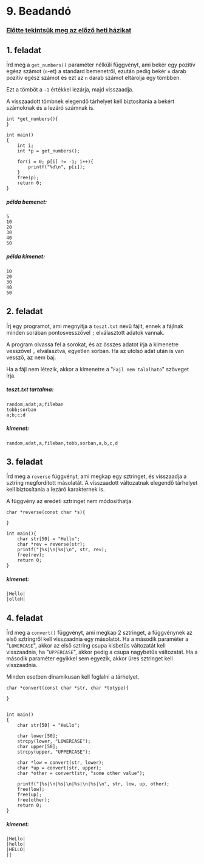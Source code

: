
# 9. Beadandó

### [Előtte tekintsük meg az előző heti házikat](https://github.com/VGeorgee/Prog1/tree/master/beadandok/het-09/hazifeladat-megoldasok)

## 1. feladat
Írd meg a `get_numbers()` paraméter nélküli függvényt,
ami bekér egy pozitív egész számot (`n`-et) a standard bemenetről, 
ezután pedig bekér `n` darab pozitív egész számot
és ezt az `n` darab számot eltárolja egy tömbben.

Ezt a tömböt a `-1` értékkel lezárja, majd visszaadja.

A visszaadott tömbnek elegendő tárhelyet kell biztosítania
a bekért számoknak és a lezáró számnak is.

```
int *get_numbers(){
}

int main()
{
    int i;
    int *p = get_numbers();

    for(i = 0; p[i] != -1; i++){
        printf("%d\n", p[i]);
    }
    free(p);
    return 0;
}
```


##### példa bemenet:
```
5
10
20
30
40
50
```

##### példa kimenet:
```
10
20
30
40
50
```

## 2. feladat
Írj egy programot, ami megnyitja a `teszt.txt` nevű fájlt,
ennek a fájlnak minden sorában pontosvesszővel `;` elválasztott adatok vannak.

A program olvassa fel a sorokat, és az összes adatot írja a kimenetre
vesszővel `,` elválasztva, egyetlen sorban. Ha az utolsó
adat után is van vessző, az nem baj.

Ha a fájl nem létezik, akkor a kimenetre a "`Fajl nem talalhato`"
szöveget írja.



##### teszt.txt tartalma:
```
random;adat;a;fileban
tobb;sorban
a;b;c;d
```
##### kimenet:
```
random,adat,a,fileban,tobb,sorban,a,b,c,d
```



## 3. feladat
Írd meg a `reverse` függvényt, ami megkap egy sztringet,
és visszaadja a sztring megfordított másolatát.
A visszaadott változatnak elegendő tárhelyet kell biztosítania 
a lezáró karakternek is.


A függvény az eredeti sztringet nem módosíthatja.
```
char *reverse(const char *s){

}

int main(){
    char str[50] = "Hello";
    char *rev = reverse(str);
    printf("|%s|\n|%s|\n", str, rev);
    free(rev);
    return 0;
}
```

##### kimenet:
```
|Hello|
|olleH|
```



## 4. feladat
Írd meg a `convert()` függvényt, ami megkap 2 sztringet,
a függvénynek az első sztringről kell visszaadnia egy másolatot.
Ha a második paraméter a "`LOWERCASE`", akkor az első sztring
csupa kisbetűs változatát kell visszaadnia, ha "`UPPERCASE`",
akkor pedig a csupa nagybetűs változatát.
Ha a második paraméter egyikkel sem egyezik, akkor üres sztringet
kell visszaadnia. 

Minden esetben dinamikusan kell foglalni
a tárhelyet.



```
char *convert(const char *str, char *totype){

}


int main()
{
    char str[50] = "HeLlo";

    char lower[50];
    strcpy(lower, "LOWERCASE");
    char upper[50];
    strcpy(upper, "UPPERCASE");

    char *low = convert(str, lower);
    char *up = convert(str, upper);
    char *other = convert(str, "some other value");

    printf("|%s|\n|%s|\n|%s|\n|%s|\n", str, low, up, other);
    free(low);
    free(up);
    free(other);
    return 0;
}

```

##### kimenet:
```
|HeLlo|
|hello|
|HELLO|
||
```


